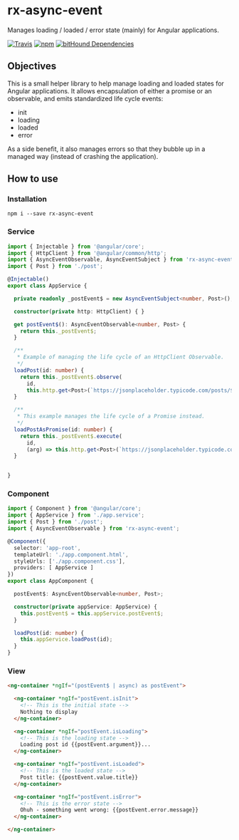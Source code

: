 # rx-async-event

Manages loading / loaded / error state (mainly) for Angular applications.

[![Travis](https://travis-ci.org/julienblin/rx-async-event.svg?branch=master)](https://travis-ci.org/julienblin/rx-async-event)
[![npm](https://img.shields.io/npm/v/rx-async-event.svg)](https://www.npmjs.com/package/rx-async-event)
[![bitHound Dependencies](https://www.bithound.io/github/julienblin/rx-async-event/badges/dependencies.svg)](https://www.bithound.io/github/julienblin/rx-async-event/master/dependencies/npm)

## Objectives

This is a small helper library to help manage loading and loaded states for Angular applications.
It allows encapsulation of either a promise or an observable, and emits standardized life cycle events:
- init
- loading
- loaded
- error

As a side benefit, it also manages errors so that they bubble up in a managed way (instead of crashing the application).

## How to use

### Installation

```shell
npm i --save rx-async-event
```

### Service

```typescript
import { Injectable } from '@angular/core';
import { HttpClient } from '@angular/common/http';
import { AsyncEventObservable, AsyncEventSubject } from 'rx-async-event';
import { Post } from './post';

@Injectable()
export class AppService {

  private readonly _postEvent$ = new AsyncEventSubject<number, Post>();

  constructor(private http: HttpClient) { }

  get postEvent$(): AsyncEventObservable<number, Post> {
    return this._postEvent$;
  }

  /**
   * Example of managing the life cycle of an HttpClient Observable.
   */
  loadPost(id: number) {
    return this._postEvent$.observe(
      id,
      this.http.get<Post>(`https://jsonplaceholder.typicode.com/posts/${id}`));
  }

  /**
   * This example manages the life cycle of a Promise instead.
   */
  loadPostAsPromise(id: number) {
    return this._postEvent$.execute(
      id,
      (arg) => this.http.get<Post>(`https://jsonplaceholder.typicode.com/posts/${id}`).toPromise());
  }

  
}
```

### Component

```typescript
import { Component } from '@angular/core';
import { AppService } from './app.service';
import { Post } from './post';
import { AsyncEventObservable } from 'rx-async-event';

@Component({
  selector: 'app-root',
  templateUrl: './app.component.html',
  styleUrls: ['./app.component.css'],
  providers: [ AppService ]
})
export class AppComponent {

  postEvent$: AsyncEventObservable<number, Post>;

  constructor(private appService: AppService) {
    this.postEvent$ = this.appService.postEvent$;
  }

  loadPost(id: number) {
    this.appService.loadPost(id);
  }
}
```

### View

```html
<ng-container *ngIf="(postEvent$ | async) as postEvent">

  <ng-container *ngIf="postEvent.isInit">
    <!-- This is the initial state -->
    Nothing to display
  </ng-container>

  <ng-container *ngIf="postEvent.isLoading">
    <!-- This is the loading state -->
    Loading post id {{postEvent.argument}}...
  </ng-container>

  <ng-container *ngIf="postEvent.isLoaded">
    <!-- This is the loaded state -->
    Post title: {{postEvent.value.title}}
  </ng-container>

  <ng-container *ngIf="postEvent.isError">
    <!-- This is the error state -->
    Ohuh - something went wrong: {{postEvent.error.message}}
  </ng-container>

</ng-container>
```